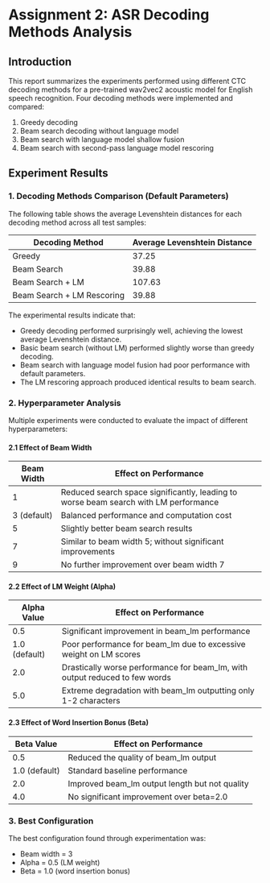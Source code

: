 # Assignment 2: ASR Decoding Methods Analysis

## Introduction
This report summarizes the experiments performed using different CTC decoding methods for a pre-trained wav2vec2 acoustic model for English speech recognition. Four decoding methods were implemented and compared:

1. Greedy decoding
2. Beam search decoding without language model
3. Beam search with language model shallow fusion
4. Beam search with second-pass language model rescoring

## Experiment Results

### 1. Decoding Methods Comparison (Default Parameters)

The following table shows the average Levenshtein distances for each decoding method across all test samples:

| Decoding Method | Average Levenshtein Distance |
|-----------------|------------------------------|
| Greedy          | 37.25                        |
| Beam Search     | 39.88                        |
| Beam Search + LM | 107.63                      |
| Beam Search + LM Rescoring | 39.88             |

The experimental results indicate that:
- Greedy decoding performed surprisingly well, achieving the lowest average Levenshtein distance.
- Basic beam search (without LM) performed slightly worse than greedy decoding.
- Beam search with language model fusion had poor performance with default parameters.
- The LM rescoring approach produced identical results to beam search.

### 2. Hyperparameter Analysis

Multiple experiments were conducted to evaluate the impact of different hyperparameters:

#### 2.1 Effect of Beam Width

| Beam Width | Effect on Performance |
|------------|------------------------|
| 1 | Reduced search space significantly, leading to worse beam search with LM performance |
| 3 (default) | Balanced performance and computation cost |
| 5 | Slightly better beam search results |
| 7 | Similar to beam width 5; without significant improvements |
| 9 | No further improvement over beam width 7 |

#### 2.2 Effect of LM Weight (Alpha)

| Alpha Value | Effect on Performance |
|-------------|------------------------|
| 0.5 | Significant improvement in beam_lm performance |
| 1.0 (default) | Poor performance for beam_lm due to excessive weight on LM scores |
| 2.0 | Drastically worse performance for beam_lm, with output reduced to few words |
| 5.0 | Extreme degradation with beam_lm outputting only 1-2 characters |

#### 2.3 Effect of Word Insertion Bonus (Beta)

| Beta Value | Effect on Performance |
|------------|------------------------|
| 0.5 | Reduced the quality of beam_lm output |
| 1.0 (default) | Standard baseline performance |
| 2.0 | Improved beam_lm output length but not quality |
| 4.0 | No significant improvement over beta=2.0 |

### 3. Best Configuration

The best configuration found through experimentation was:
- Beam width = 3
- Alpha = 0.5 (LM weight)
- Beta = 1.0 (word insertion bonus)
